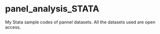 # panel_analysis_STATA
  My Stata sample codes of pannel datasets. 
  All the datasets used are open access. 
  
